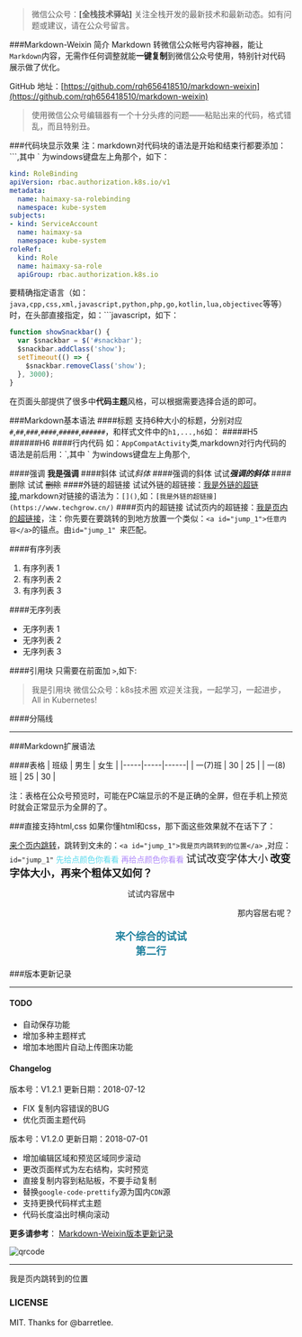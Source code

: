 >微信公众号：**[全栈技术驿站]**
关注全栈开发的最新技术和最新动态。如有问题或建议，请在公众号留言。

###Markdown-Weixin 简介
Markdown 转微信公众帐号内容神器，能让`Markdown`内容，无需作任何调整就能**一键复制**到微信公众号使用，特别针对代码展示做了优化。


GitHub 地址：[https://github.com/rqh656418510/markdown-weixin](https://github.com/rqh656418510/markdown-weixin)

> 使用微信公众号编辑器有一个十分头疼的问题——粘贴出来的代码，格式错乱，而且特别丑。


###代码块显示效果
注：markdown对代码块的语法是开始和结束行都要添加：\`\`\`,其中 \` 为windows键盘左上角那个，如下：
```yaml
kind: RoleBinding
apiVersion: rbac.authorization.k8s.io/v1
metadata:
  name: haimaxy-sa-rolebinding
  namespace: kube-system
subjects:
- kind: ServiceAccount
  name: haimaxy-sa
  namespace: kube-system
roleRef:
  kind: Role
  name: haimaxy-sa-role
  apiGroup: rbac.authorization.k8s.io
```

要精确指定语言（如：`java,cpp,css,xml,javascript,python,php,go,kotlin,lua,objectivec`等等）时，在头部直接指定，如：\`\`\`javascript，如下：

```javascript
function showSnackbar() {
  var $snackbar = $('#snackbar');
  $snackbar.addClass('show');
  setTimeout(() => {
    $snackbar.removeClass('show');
  }, 3000);
}
```

在页面头部提供了很多中**代码主题**风格，可以根据需要选择合适的即可。

###Markdown基本语法
####标题
支持6种大小的标题，分别对应`#`,`##`,`###`,`####`,`#####`,`######`，和样式文件中的`h1,...,h6`如：
#####H5
######H6
####行内代码
如：`AppCompatActivity`类,markdown对行内代码的语法是前后用：\`,其中 \` 为windows键盘左上角那个,

####强调
**我是强调**
####斜体
试试*斜体*
####强调的斜体
试试***强调的斜体***
####删除
试试 ~~删除~~
####外链的超链接
试试外链的超链接：[我是外链的超链接](https://www.techgrow.cn/),markdown对链接的语法为：`[]()`,如：`[我是外链的超链接](https://www.techgrow.cn/)`
####页内的超链接
试试页内的超链接：[我是页内的超链接](#jump_1)，注：你先要在要跳转的到地方放置一个类似：`<a id="jump_1">任意内容</a>`的锚点。由`id="jump_1" `来匹配。


####有序列表
1. 有序列表 1
2. 有序列表 2
3. 有序列表 3

####无序列表
- 无序列表 1
- 无序列表 2
- 无序列表 3

####引用块
只需要在前面加 `>`,如下:
>我是引用块
微信公众号：k8s技术圈
欢迎关注我，一起学习，一起进步，All in Kubernetes!

####分隔线
***


###Markdown扩展语法

####表格
| 班级 | 男生 | 女生 |
|-----|-----|------|
| 一(7)班 | 30   | 25 |
| 一(8)班 | 25   | 30 |

注：表格在公众号预览时，可能在PC端显示的不是正确的全屏，但在手机上预览时就会正常显示为全屏的了。


###直接支持html,css
如果你懂html和css，那下面这些效果就不在话下了：

<a href="#jump_1">来个页内跳转</a>，跳转到文未的：`<a id="jump_1">我是页内跳转到的位置</a>` ,对应：`id="jump_1"`
<span  style="color: #5bdaed; ">先给点颜色你看看</span>
<span  style="color: #AE87FA; ">再给点颜色你看看</span>
<span  style="font-size:1.3em;">试试改变字体大小</span>
<span  style="font-size:1.3em;font-weight: bold;">改变字体大小，再来个粗体又如何？</span>

<p style="text-align:center">
试试内容居中

</p>

<p style="text-align:right">
那内容居右呢？
</p>

<p style="text-align:center;color:#1e819e;font-size:1.3em;font-weight: bold;">
来个综合的试试
<br/>
第二行
</p>



###版本更新记录
***
#### TODO

- 自动保存功能
- 增加多种主题样式
- 增加本地图片自动上传图床功能

#### Changelog
版本号：V1.2.1
更新日期：2018-07-12

- FIX 复制内容错误的BUG
- 优化页面主题代码

版本号：V1.2.0
更新日期：2018-07-01

- 增加编辑区域和预览区域同步滚动
- 更改页面样式为左右结构，实时预览
- 直接复制内容到粘贴板，不要手动复制
- 替换`google-code-prettify`源为国内`CDN`源
- 支持更换代码样式主题
- 代码长度溢出时横向滚动

**更多请参考**：
[Markdown-Weixin版本更新记录](https://github.com/rqh656418510/markdown-weixin)

![qrcode](https://www.techgrow.cn/img/wx_mp_qr.png)

***
<a id="jump_1">我是页内跳转到的位置</a>

### LICENSE
MIT. Thanks for @barretlee.

